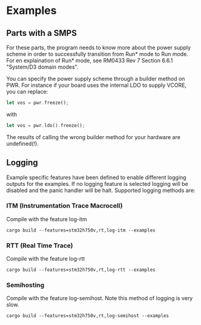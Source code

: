 Examples
======

## Parts with a SMPS

For these parts, the program needs to know more about the power supply
scheme in order to successfully transition from Run* mode to Run mode. For
en explaination of Run* mode, see RM0433 Rev 7 Section 6.6.1 "System/D3
domain modes".

You can specify the power supply scheme through a builder method on
PWR. For instance if your board uses the internal LDO to supply VCORE, you
can replace:

```rust
let vos = pwr.freeze();
```

with

```rust
let vos = pwr.ldo().freeze();
```

The results of calling the wrong builder method for your hardware are
undefined(!).

## Logging

Example specific features have been defined to enable different logging outputs for the examples. If no logging feature is selected logging will be disabled and the panic handler will be halt. Supported logging methods are:

### ITM (Instrumentation Trace Macrocell)
Compile with the feature log-itm

```
cargo build --features=stm32h750v,rt,log-itm --examples
```

### RTT (Real Time Trace) 

Compile with the feature log-rtt

```
cargo build --features=stm32h750v,rt,log-rtt --examples
```

### Semihosting

Compile with the feature log-semihost. Note this method of logging is very slow.

```
cargo build --features=stm32h750v,rt,log-semihost --examples
```
